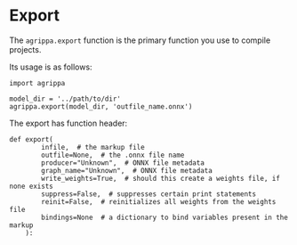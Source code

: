 # Export

The `agrippa.export` function is the primary function you use to compile projects.

Its usage is as follows:

```
import agrippa

model_dir = '../path/to/dir'
agrippa.export(model_dir, 'outfile_name.onnx')
```

The export has function header:

```
def export(
        infile,  # the markup file
        outfile=None,  # the .onnx file name
        producer="Unknown",  # ONNX file metadata
        graph_name="Unknown",  # ONNX file metadata
        write_weights=True,  # should this create a weights file, if none exists
        suppress=False,  # suppresses certain print statements
        reinit=False,  # reinitializes all weights from the weights file
        bindings=None  # a dictionary to bind variables present in the markup
    ):
```